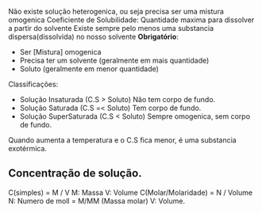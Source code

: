 Não existe solução heterogenica, ou seja precisa ser uma mistura omogenica
Coeficiente de Solubilidade: Quantidade maxima para dissolver  a partir do solvente 
Existe sempre pelo menos uma substancia dispersa(dissolvida) no nosso solvente
**Obrigatório**:

- Ser [Mistura] omogenica 
- Precisa ter um solvente (geralmente em mais quantidade)
- Soluto (geralmente em menor quantidade)

Classificações: 
- Solução Insaturada (C.S > Soluto) 
	Não tem corpo de fundo.
- Solução Saturada (C.S =< Soluto)
	Tem corpo de fundo.
- Solução SuperSaturada (C.S < Soluto) 
	Sempre omogenica, sem corpo de fundo.

Quando aumenta a temperatura e o  C.S fica menor, é uma substancia exotérmica.

## Concentração de solução. 

C(simples) = M / V 
	M: Massa 
	 V: Volume 
C(Molar/Molaridade) = N / Volume 
	N: Numero de moll = M/MM (Massa molar)
	 V: Volume.